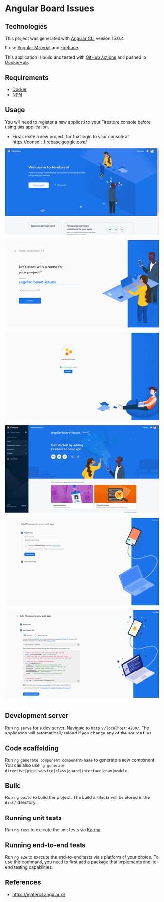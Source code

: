 # Angular Board Issues

## Technologies

This project was generated with [Angular CLI](https://github.com/angular/angular-cli) version 15.0.4.

It use [Angular Material](https://material.angular.io/) and [Firebase](https://firebase.google.com/).

This application is build and tested with [GitHub Actions](https://github.com/features/actions) and pushed to [DockerHub](https://hub.docker.com/).

## Requirements

- [Docker]()
- [NPM]()

## Usage

You will need to register a new applicati to your Firestore console before using this application.

- First create a new project, for that login to your console at <https://console.firebase.google.com/>

![firebase-console](.readme/firebase-console.png)

![firebase-create-project](.readme/firebase-create-project.png)

![firebase-project-created](.readme/firebase-project-created.png)

![firebase-project-created](.readme/firebase-add-app.png)

![firebase-project-created](.readme/firebase-create-app.png)

![firebase-project-created](.readme/firebase-register-app.png)

```shell

```

## Development server

Run `ng serve` for a dev server. Navigate to `http://localhost:4200/`. The application will automatically reload if you change any of the source files.

## Code scaffolding

Run `ng generate component component-name` to generate a new component. You can also use `ng generate directive|pipe|service|class|guard|interface|enum|module`.

## Build

Run `ng build` to build the project. The build artifacts will be stored in the `dist/` directory.

## Running unit tests

Run `ng test` to execute the unit tests via [Karma](https://karma-runner.github.io).

## Running end-to-end tests

Run `ng e2e` to execute the end-to-end tests via a platform of your choice. To use this command, you need to first add a package that implements end-to-end testing capabilities.

## References

- <https://material.angular.io/>

